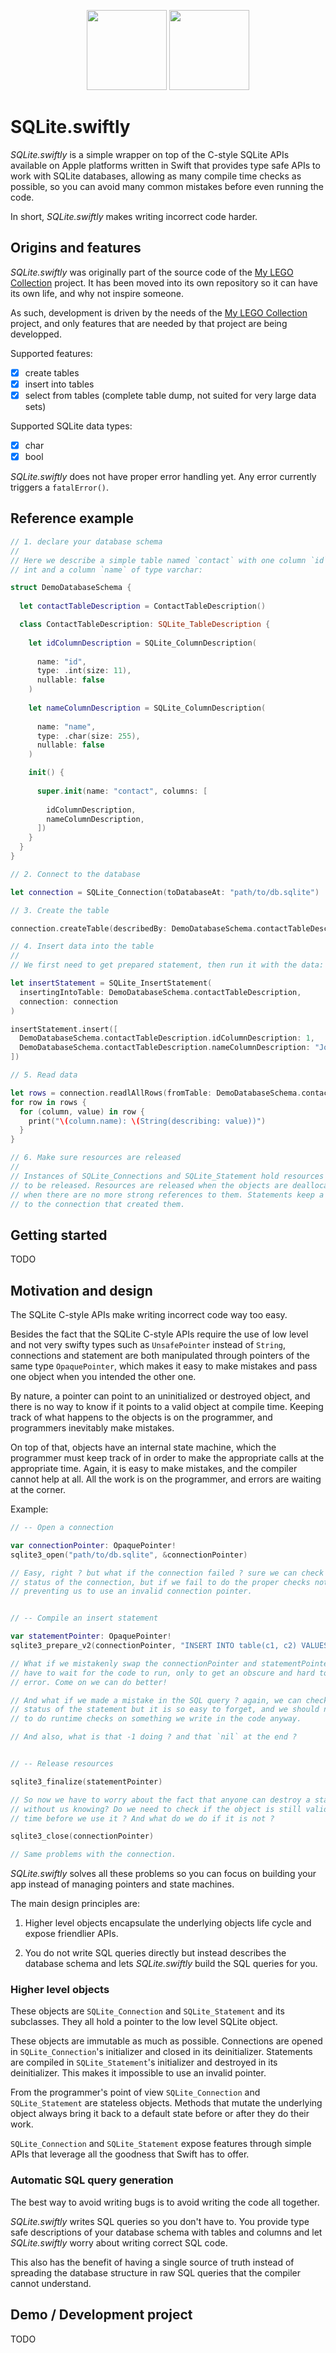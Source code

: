 
<p align="center">
  <img src="sqlite-logo.png" height=128>
  <img src="swift-logo.png" height=128>
</p>


#  SQLite.swiftly

*SQLite.swiftly* is a simple wrapper on top of the C-style SQLite APIs available
on Apple platforms written in Swift that provides type safe APIs to work with
SQLite databases, allowing as many compile time checks as possible, so you can
avoid many common mistakes before even running the code.

In short, *SQLite.swiftly*  makes writing incorrect code harder.


## Origins and features

*SQLite.swiftly* was originally part of the source code of the [My LEGO Collection](https://github.com/alexbinary/My-LEGO-Collection) project.
It has been moved into its own repository so it can have its own life, and why not inspire someone.

As such, development is driven by the needs of the [My LEGO Collection](https://github.com/alexbinary/My-LEGO-Collection) project,
and only features that are needed by that project are being developped.

Supported features:

- [x] create tables
- [x] insert into tables
- [x] select from tables (complete table dump, not suited for very large data sets)

Supported SQLite data types:

- [x] char
- [x] bool

*SQLite.swiftly* does not have proper error handling yet. Any error currently
triggers a `fatalError()`.


## Reference example

```swift
// 1. declare your database schema
//
// Here we describe a simple table named `contact` with one column `id` of type
// int and a column `name` of type varchar:

struct DemoDatabaseSchema {
  
  let contactTableDescription = ContactTableDescription()

  class ContactTableDescription: SQLite_TableDescription {
  
    let idColumnDescription = SQLite_ColumnDescription(
      
      name: "id",
      type: .int(size: 11),
      nullable: false
    )
    
    let nameColumnDescription = SQLite_ColumnDescription(
      
      name: "name",
      type: .char(size: 255),
      nullable: false
    )

    init() {
      
      super.init(name: "contact", columns: [
          
        idColumnDescription,
        nameColumnDescription,
      ])
    }
  }
}

// 2. Connect to the database

let connection = SQLite_Connection(toDatabaseAt: "path/to/db.sqlite")

// 3. Create the table

connection.createTable(describedBy: DemoDatabaseSchema.contactTableDescription)

// 4. Insert data into the table
//
// We first need to get prepared statement, then run it with the data:

let insertStatement = SQLite_InsertStatement(
  insertingIntoTable: DemoDatabaseSchema.contactTableDescription,
  connection: connection
)

insertStatement.insert([
  DemoDatabaseSchema.contactTableDescription.idColumnDescription: 1,
  DemoDatabaseSchema.contactTableDescription.nameColumnDescription: "John",
])

// 5. Read data

let rows = connection.readlAllRows(fromTable: DemoDatabaseSchema.contactTableDescription)
for row in rows {
  for (column, value) in row {
    print("\(column.name): \(String(describing: value))")
  }
}

// 6. Make sure resources are released
//
// Instances of SQLite_Connections and SQLite_Statement hold resources that need 
// to be released. Resources are released when the objects are deallocated, i.e. 
// when there are no more strong references to them. Statements keep a reference 
// to the connection that created them.
```


## Getting started

TODO


## Motivation and design

The SQLite C-style APIs make writing incorrect code way too easy.

Besides the fact that the SQLite C-style APIs require the use of low level and
not very swifty types such as `UnsafePointer` instead of `String`, connections
and statement are both manipulated through pointers of the same type
`OpaquePointer`, which makes it easy to make mistakes and pass one object when
you intended the other one.

By nature, a pointer can point to an uninitialized or destroyed object, and
there is no way to know if it points to a valid object at compile time. Keeping
track of what happens to the objects is on the programmer, and programmers
inevitably make mistakes.

On top of that, objects have an internal state machine, which the programmer
must keep track of in order to make the appropriate calls at the appropriate
time. Again, it is easy to make mistakes, and the compiler cannot help at all.
All the work is on the programmer, and errors are waiting at the corner.

Example:

```swift
// -- Open a connection

var connectionPointer: OpaquePointer!
sqlite3_open("path/to/db.sqlite", &connectionPointer)

// Easy, right ? but what if the connection failed ? sure we can check the
// status of the connection, but if we fail to do the proper checks nothing is 
// preventing us to use an invalid connection pointer.


// -- Compile an insert statement

var statementPointer: OpaquePointer!
sqlite3_prepare_v2(connectionPointer, "INSERT INTO table(c1, c2) VALUES(1,2"), -1, &statementPointer, nil)

// What if we mistakenly swap the connectionPointer and statementPointer ? we
// have to wait for the code to run, only to get an obscure and hard to debug 
// error. Come on we can do better!

// And what if we made a mistake in the SQL query ? again, we can check the 
// status of the statement but it is so easy to forget, and we should not have
// to do runtime checks on something we write in the code anyway.

// And also, what is that -1 doing ? and that `nil` at the end ?


// -- Release resources

sqlite3_finalize(statementPointer)

// So now we have to worry about the fact that anyone can destroy a statement
// without us knowing? Do we need to check if the object is still valid every
// time before we use it ? And what do we do if it is not ?

sqlite3_close(connectionPointer)

// Same problems with the connection.
```

*SQLite.swiftly* solves all these problems so you can focus on building your app 
instead of managing pointers and state machines.

The main design principles are:

1. Higher level objects encapsulate the underlying objects life cycle and expose
friendlier APIs.

2. You do not write SQL queries directly but instead describes the database
schema and lets *SQLite.swiftly* build the SQL queries for you.


### Higher level objects

These objects are `SQLite_Connection` and `SQLite_Statement` and its subclasses.
They all hold a pointer to the low level SQLite object.

These objects are immutable as much as possible. Connections are opened in 
`SQLite_Connection`'s initializer and closed in its deinitializer. Statements
are compiled in `SQLite_Statement`'s initializer and destroyed in its
deinitializer. This makes it impossible to use an invalid pointer.

From the programmer's point of view `SQLite_Connection` and `SQLite_Statement`
are stateless objects. Methods that mutate the underlying object always bring it
back to a default state before or after they do their work.

`SQLite_Connection` and `SQLite_Statement` expose features through simple APIs
that leverage all the goodness that Swift has to offer.


### Automatic SQL query generation

The best way to avoid writing bugs is to avoid writing the code all together.

*SQLite.swiftly* writes SQL queries so you don't have to. You provide type safe
descriptions of your database schema with tables and columns and let
*SQLite.swiftly* worry about writing correct SQL code.

This also has the benefit of having a single source of truth instead of
spreading the database structure in raw SQL queries that the compiler cannot
understand.


## Demo / Development project

TODO





